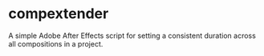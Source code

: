 # compextender
A simple Adobe After Effects script for setting a consistent duration across all compositions in a project.
